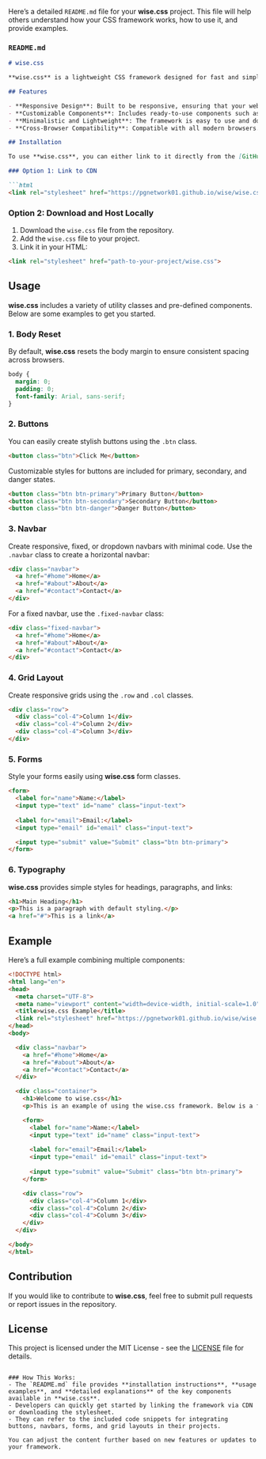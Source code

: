 Here’s a detailed `README.md` file for your **wise.css** project. This file will help others understand how your CSS framework works, how to use it, and provide examples.

### `README.md`

```markdown
# wise.css

**wise.css** is a lightweight CSS framework designed for fast and simple web development. It provides a clean and easy-to-use structure similar to w3.css but with optimized, customizable components. With a focus on simplicity, **wise.css** allows you to quickly style your HTML elements with minimal effort.

## Features

- **Responsive Design**: Built to be responsive, ensuring that your website looks great on all devices.
- **Customizable Components**: Includes ready-to-use components such as buttons, navbars, forms, grids, and more.
- **Minimalistic and Lightweight**: The framework is easy to use and does not rely on JavaScript or external dependencies.
- **Cross-Browser Compatibility**: Compatible with all modern browsers.

## Installation

To use **wise.css**, you can either link to it directly from the [GitHub Pages](https://pgnetwork01.github.io/wise/wise.css) or download it and host it yourself.

### Option 1: Link to CDN

```html
<link rel="stylesheet" href="https://pgnetwork01.github.io/wise/wise.css">
```

### Option 2: Download and Host Locally

1. Download the `wise.css` file from the repository.
2. Add the `wise.css` file to your project.
3. Link it in your HTML:

```html
<link rel="stylesheet" href="path-to-your-project/wise.css">
```

## Usage

**wise.css** includes a variety of utility classes and pre-defined components. Below are some examples to get you started.

### 1. Body Reset

By default, **wise.css** resets the body margin to ensure consistent spacing across browsers.

```css
body {
  margin: 0;
  padding: 0;
  font-family: Arial, sans-serif;
}
```

### 2. Buttons

You can easily create stylish buttons using the `.btn` class.

```html
<button class="btn">Click Me</button>
```

Customizable styles for buttons are included for primary, secondary, and danger states.

```html
<button class="btn btn-primary">Primary Button</button>
<button class="btn btn-secondary">Secondary Button</button>
<button class="btn btn-danger">Danger Button</button>
```

### 3. Navbar

Create responsive, fixed, or dropdown navbars with minimal code. Use the `.navbar` class to create a horizontal navbar:

```html
<div class="navbar">
  <a href="#home">Home</a>
  <a href="#about">About</a>
  <a href="#contact">Contact</a>
</div>
```

For a fixed navbar, use the `.fixed-navbar` class:

```html
<div class="fixed-navbar">
  <a href="#home">Home</a>
  <a href="#about">About</a>
  <a href="#contact">Contact</a>
</div>
```

### 4. Grid Layout

Create responsive grids using the `.row` and `.col` classes.

```html
<div class="row">
  <div class="col-4">Column 1</div>
  <div class="col-4">Column 2</div>
  <div class="col-4">Column 3</div>
</div>
```

### 5. Forms

Style your forms easily using **wise.css** form classes.

```html
<form>
  <label for="name">Name:</label>
  <input type="text" id="name" class="input-text">
  
  <label for="email">Email:</label>
  <input type="email" id="email" class="input-text">

  <input type="submit" value="Submit" class="btn btn-primary">
</form>
```

### 6. Typography

**wise.css** provides simple styles for headings, paragraphs, and links:

```html
<h1>Main Heading</h1>
<p>This is a paragraph with default styling.</p>
<a href="#">This is a link</a>
```

## Example

Here’s a full example combining multiple components:

```html
<!DOCTYPE html>
<html lang="en">
<head>
  <meta charset="UTF-8">
  <meta name="viewport" content="width=device-width, initial-scale=1.0">
  <title>wise.css Example</title>
  <link rel="stylesheet" href="https://pgnetwork01.github.io/wise/wise.css">
</head>
<body>

  <div class="navbar">
    <a href="#home">Home</a>
    <a href="#about">About</a>
    <a href="#contact">Contact</a>
  </div>

  <div class="container">
    <h1>Welcome to wise.css</h1>
    <p>This is an example of using the wise.css framework. Below is a form and a grid layout.</p>

    <form>
      <label for="name">Name:</label>
      <input type="text" id="name" class="input-text">
      
      <label for="email">Email:</label>
      <input type="email" id="email" class="input-text">
      
      <input type="submit" value="Submit" class="btn btn-primary">
    </form>

    <div class="row">
      <div class="col-4">Column 1</div>
      <div class="col-4">Column 2</div>
      <div class="col-4">Column 3</div>
    </div>
  </div>

</body>
</html>
```

## Contribution

If you would like to contribute to **wise.css**, feel free to submit pull requests or report issues in the repository.

## License

This project is licensed under the MIT License - see the [LICENSE](LICENSE) file for details.
```

### How This Works:
- The `README.md` file provides **installation instructions**, **usage examples**, and **detailed explanations** of the key components available in **wise.css**.
- Developers can quickly get started by linking the framework via CDN or downloading the stylesheet.
- They can refer to the included code snippets for integrating buttons, navbars, forms, and grid layouts in their projects.

You can adjust the content further based on new features or updates to your framework.
